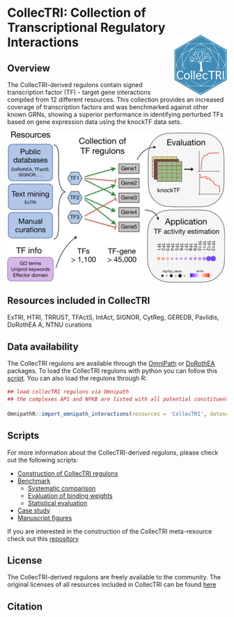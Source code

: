 # CollecTRI: **Collec**tion of **T**ranscriptional **R**egulatory **I**nteractions <img src="man/figures/CollecTRI_logo.png" align="right" width="120" />

<!-- badges: start -->
<!-- badges: end -->

## Overview
The CollecTRI-derived regulons contain signed transcription factor (TF) - target gene 
interactions compiled from 12 different resources. This collection provides 
an increased coverage of transcription factors and was benchmarked against 
other known GRNs, showing a superior performance in identifying perturbed TFs 
based on gene expression data using the knockTF data sets.

<img src="man/figures/overview.png" align="center" width="500">

## Resources included in CollecTRI
ExTRI, HTRI, TRRUST, TFActS, IntAct, SIGNOR, CytReg, GEREDB, Pavlidis, DoRothEA A, NTNU curations

## Data availability 
The CollecTRI regulons are available through the [OmniPath](https://omnipathdb.org/) or [DoRothEA](https://saezlab.github.io/dorothea/) packages.
To load the CollecTRI regulons with python you can follow this [script](https://github.com/saezlab/CollecTRI/blob/main/scripts/CollecTRI/03_pypath_collecTRI.py).
You can also load the regulons through R:
```r
## load collecTRI regulons via Omnipath
## the complexes AP1 and NFKB are listed with all potential constituents

OmnipathR::import_omnipath_interactions(resources = 'CollecTRI', datasets = 'collectri', type = 'transcriptional')
```

## Scripts
For more information about the CollecTRI-derived regulons, please check out the following scripts:

- [Construction of CollecTRI regulons](https://github.com/saezlab/CollecTRI/tree/main/scripts/CollecTRI)
- [Benchmark](https://github.com/saezlab/CollecTRI/tree/main/scripts/benchmark)
  - [Systematic comparison](https://github.com/saezlab/CollecTRI/blob/main/scripts/benchmark/benchmark.ipynb)
  - [Evaluation of binding weights](https://github.com/saezlab/CollecTRI/blob/main/scripts/benchmark/benchmark_weights.ipynb)
  - [Statistical evaluation](https://github.com/saezlab/CollecTRI/blob/main/scripts/benchmark/statistics.R)
- [Case study](https://github.com/saezlab/CollecTRI/blob/main/scripts/Case_study/case_study.R)
- [Manuscript figures](https://github.com/saezlab/CollecTRI/blob/main/scripts/figures/figures_manuscript.R)

If you are interested in the construction of the CollecTRI meta-resource check
out this [repository](https://github.com/Rbbt-Workflows/ExTRI)

## License
The CollecTRI-derived regulons are freely available to the community. The original licenses of all 
resources included in CollecTRI can be found [here](https://github.com/saezlab/pypath/blob/master/pypath/resources/data/resources.json)


## Citation
> 
